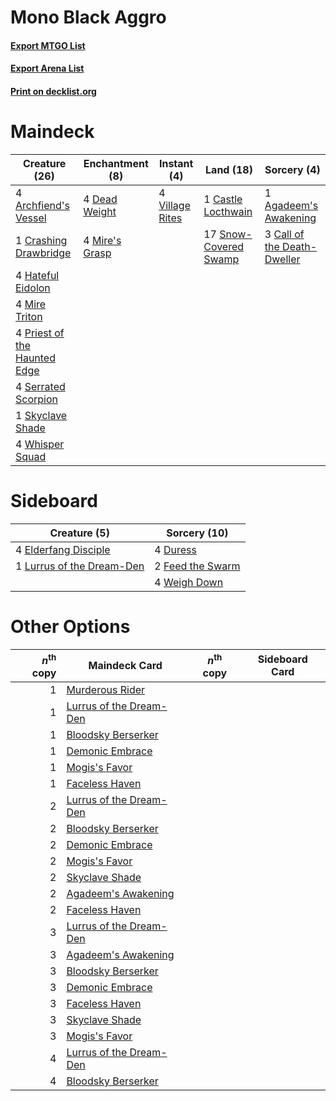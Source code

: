# Mono Black Aggro

#### [Export MTGO List](../collection/Mono%20Black%20Aggro/Mono%20Black%20Aggro.txt)
#### [Export Arena List](../collection/Mono%20Black%20Aggro/Mono%20Black%20Aggro_arena.txt)
#### [Print on decklist.org](http://decklist.org/?deckmain=1%09Agadeem's%20Awakening%0A4%09Archfiend's%20Vessel%0A3%09Call%20of%20the%20Death-Dweller%0A1%09Castle%20Locthwain%0A1%09Crashing%20Drawbridge%0A4%09Dead%20Weight%0A4%09Hateful%20Eidolon%0A4%09Mire%20Triton%0A4%09Mire's%20Grasp%0A4%09Priest%20of%20the%20Haunted%20Edge%0A4%09Serrated%20Scorpion%0A1%09Skyclave%20Shade%0A17%09Snow-Covered%20Swamp%0A4%09Village%20Rites%0A4%09Whisper%20Squad&deckside=4%09Duress%0A4%09Elderfang%20Disciple%0A2%09Feed%20the%20Swarm%0A1%09Lurrus%20of%20the%20Dream-Den%0A4%09Weigh%20Down)
# Maindeck

|                                             Creature (26)                                             |                                     Enchantment (8)                                     |                                       Instant (4)                                        |                                           Land (18)                                            |                                             Sorcery (4)                                              |
|-------------------------------------------------------------------------------------------------------|-----------------------------------------------------------------------------------------|------------------------------------------------------------------------------------------|------------------------------------------------------------------------------------------------|------------------------------------------------------------------------------------------------------|
|4 [Archfiend's Vessel](http://gatherer.wizards.com/Pages/Card/Details.aspx?multiverseid=485411)        |4 [Dead Weight](http://gatherer.wizards.com/Pages/Card/Details.aspx?multiverseid=452817) |4 [Village Rites](http://gatherer.wizards.com/Pages/Card/Details.aspx?multiverseid=485449)|1 [Castle Locthwain](http://gatherer.wizards.com/Pages/Card/Details.aspx?multiverseid=473203)   |1 [Agadeem's Awakening](http://gatherer.wizards.com/Pages/Card/Details.aspx?multiverseid=491723)      |
|1 [Crashing Drawbridge](http://gatherer.wizards.com/Pages/Card/Details.aspx?multiverseid=473179)       |4 [Mire's Grasp](http://gatherer.wizards.com/Pages/Card/Details.aspx?multiverseid=476357)|                                                                                          |17 [Snow-Covered Swamp](http://gatherer.wizards.com/Pages/Card/Details.aspx?multiverseid=121256)|3 [Call of the Death-Dweller](http://gatherer.wizards.com/Pages/Card/Details.aspx?multiverseid=479598)|
|4 [Hateful Eidolon](http://gatherer.wizards.com/Pages/Card/Details.aspx?multiverseid=476352)           |                                                                                         |                                                                                          |                                                                                                |                                                                                                      |
|4 [Mire Triton](http://gatherer.wizards.com/Pages/Card/Details.aspx?multiverseid=476356)               |                                                                                         |                                                                                          |                                                                                                |                                                                                                      |
|4 [Priest of the Haunted Edge](http://gatherer.wizards.com/Pages/Card/Details.aspx?multiverseid=503713)|                                                                                         |                                                                                          |                                                                                                |                                                                                                      |
|4 [Serrated Scorpion](http://gatherer.wizards.com/Pages/Card/Details.aspx?multiverseid=479619)         |                                                                                         |                                                                                          |                                                                                                |                                                                                                      |
|1 [Skyclave Shade](http://gatherer.wizards.com/Pages/Card/Details.aspx?multiverseid=491763)            |                                                                                         |                                                                                          |                                                                                                |                                                                                                      |
|4 [Whisper Squad](http://gatherer.wizards.com/Pages/Card/Details.aspx?multiverseid=479625)             |                                                                                         |                                                                                          |                                                                                                |                                                                                                      |


# Sideboard

|                                            Creature (5)                                            |                                       Sorcery (10)                                        |
|----------------------------------------------------------------------------------------------------|-------------------------------------------------------------------------------------------|
|4 [Elderfang Disciple](http://gatherer.wizards.com/Pages/Card/Details.aspx?multiverseid=503702)     |4 [Duress](http://gatherer.wizards.com/Pages/Card/Details.aspx?multiverseid=14557)         |
|1 [Lurrus of the Dream-Den](http://gatherer.wizards.com/Pages/Card/Details.aspx?multiverseid=479746)|2 [Feed the Swarm](http://gatherer.wizards.com/Pages/Card/Details.aspx?multiverseid=491737)|
|                                                                                                    |4 [Weigh Down](http://gatherer.wizards.com/Pages/Card/Details.aspx?multiverseid=503729)    |


# Other Options

|*n*<sup>th</sup> copy|                                          Maindeck Card                                           |*n*<sup>th</sup> copy|Sideboard Card|
|--------------------:|--------------------------------------------------------------------------------------------------|---------------------|--------------|
|                    1|[Murderous Rider](http://gatherer.wizards.com/Pages/Card/Details.aspx?multiverseid=473059)        |                     |              |
|                    1|[Lurrus of the Dream-Den](http://gatherer.wizards.com/Pages/Card/Details.aspx?multiverseid=479746)|                     |              |
|                    1|[Bloodsky Berserker](http://gatherer.wizards.com/Pages/Card/Details.aspx?multiverseid=503688)     |                     |              |
|                    1|[Demonic Embrace](http://gatherer.wizards.com/Pages/Card/Details.aspx?multiverseid=488255)        |                     |              |
|                    1|[Mogis's Favor](http://gatherer.wizards.com/Pages/Card/Details.aspx?multiverseid=476358)          |                     |              |
|                    1|[Faceless Haven](http://gatherer.wizards.com/Pages/Card/Details.aspx?multiverseid=503874)         |                     |              |
|                    2|[Lurrus of the Dream-Den](http://gatherer.wizards.com/Pages/Card/Details.aspx?multiverseid=479746)|                     |              |
|                    2|[Bloodsky Berserker](http://gatherer.wizards.com/Pages/Card/Details.aspx?multiverseid=503688)     |                     |              |
|                    2|[Demonic Embrace](http://gatherer.wizards.com/Pages/Card/Details.aspx?multiverseid=488255)        |                     |              |
|                    2|[Mogis's Favor](http://gatherer.wizards.com/Pages/Card/Details.aspx?multiverseid=476358)          |                     |              |
|                    2|[Skyclave Shade](http://gatherer.wizards.com/Pages/Card/Details.aspx?multiverseid=491763)         |                     |              |
|                    2|[Agadeem's Awakening](http://gatherer.wizards.com/Pages/Card/Details.aspx?multiverseid=491723)    |                     |              |
|                    2|[Faceless Haven](http://gatherer.wizards.com/Pages/Card/Details.aspx?multiverseid=503874)         |                     |              |
|                    3|[Lurrus of the Dream-Den](http://gatherer.wizards.com/Pages/Card/Details.aspx?multiverseid=479746)|                     |              |
|                    3|[Agadeem's Awakening](http://gatherer.wizards.com/Pages/Card/Details.aspx?multiverseid=491723)    |                     |              |
|                    3|[Bloodsky Berserker](http://gatherer.wizards.com/Pages/Card/Details.aspx?multiverseid=503688)     |                     |              |
|                    3|[Demonic Embrace](http://gatherer.wizards.com/Pages/Card/Details.aspx?multiverseid=488255)        |                     |              |
|                    3|[Faceless Haven](http://gatherer.wizards.com/Pages/Card/Details.aspx?multiverseid=503874)         |                     |              |
|                    3|[Skyclave Shade](http://gatherer.wizards.com/Pages/Card/Details.aspx?multiverseid=491763)         |                     |              |
|                    3|[Mogis's Favor](http://gatherer.wizards.com/Pages/Card/Details.aspx?multiverseid=476358)          |                     |              |
|                    4|[Lurrus of the Dream-Den](http://gatherer.wizards.com/Pages/Card/Details.aspx?multiverseid=479746)|                     |              |
|                    4|[Bloodsky Berserker](http://gatherer.wizards.com/Pages/Card/Details.aspx?multiverseid=503688)     |                     |              |

